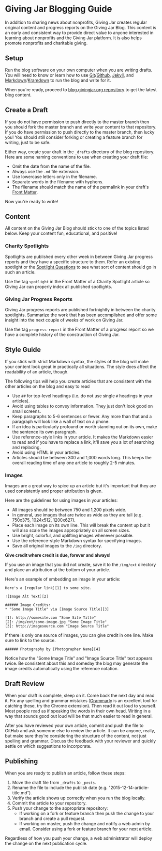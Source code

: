 # Giving Jar Blogging Guide

In addition to sharing news about nonprofits, Giving Jar creates regular original content and progress reports on the Giving Jar Blog. This content is an early and consistent way to provide direct value to anyone interested in learning about nonprofits and the Giving Jar platform. It is also helps promote nonprofits and charitable giving.

## Setup

Run the blog software on your own computer when you are writing drafts. You will need to know or learn how to use [Git][1]/[Github][2], [Jekyll][3], and [Markdown][4]/[Kramdown][5] to run the blog and write for it.

When you're ready, proceed to [blog.givingjar.org repository][6] to get the latest blog content.

## Create a Draft

If you do not have permission to push directly to the master branch then you should fork the master branch and write your content to that repository. If you do have permission to push directly to the master branch, then lucky you! You should still consider forking or creating a feature branch for writing, just to be safe.

Either way, create your draft in the `_drafts` directory of the blog repository. Here are some naming conventions to use when creating your draft file:

* Omit the date from the name of the file.
* Always use the `.md` file extension.
* Use lowercase letters only in the filename.
* Separate words in the filename with hyphens.
* The filename should match the name of the permalink in your draft's [Front Matter][7].

Now you're ready to write!

## Content

All content on the Giving Jar Blog should stick to one of the topics listed below. Keep your content fun, educational, and positive!

### Charity Spotlights

Spotlights are published every other week in between Giving Jar progress reports and they have a specific structure to them. Refer an existing spotlight or the [Spotlight Questions][8] to see what sort of content should go in such an article.

Use the tag `spotlight` in the Front Matter of a Charity Spotlight article so Giving Jar can properly index all published spotlights.

### Giving Jar Progress Reports

Giving Jar progress reports are published fortnightly in between the charity spotlights. Summarize the work that has been accomplished and offer some insight into the next couple of weeks of work on Giving Jar.

Use the tag `progress-report` in the Front Matter of a progress report so we have a complete history of the construction of Giving Jar.

## Style Guide

If you stick with strict Markdown syntax, the styles of the blog will make your content look great in practically all situations. The style does affect the readability of an article, though.

The following tips will help you create articles that are consistent with the other articles on the blog and easy to read

* Use `##` for top-level headings (i.e. do not use single `#` headings in your articles).
* Avoid using tables to convey information. They just don't look good on small screens.
* Keep paragraphs to 5-6 sentences or fewer. Any more than that and a paragraph will look like a wall of text on a phone.
* If an idea is particularly profound or worth standing out on its own, make the sentence its own paragraph.
* Use reference-style links in your article. It makes the Markdown easier to read and if you have to replace a link, it'll save you a lot of searching and replacing.
* Avoid using HTML in your articles.
* Articles should be between 300 and 1,000 words long. This keeps the overall reading time of any one article to roughly 2-5 minutes.

### Images

Images are a great way to spice up an article but it's important that they are used consistently and proper attribution is given.

Here are the guidelines for using images in your articles:

* All images should be between 750 and 1,200 pixels wide.
* In general, use images that are twice as wide as they are tall (e.g. 750x375, 1024x512, 1200x627).
* Place each image on its own line. This will break the content up but it will also scale the images appropriately on all screen sizes.
* Use bright, colorful, and uplifting images whenever possible.
* Use the reference-style Markdown syntax for specifying images.
* Save all original images to the `/img` directory.

**Give credit where credit is due, forever and always!**

If you use an image that you did not create, save it to the `/img/ext` directory and place an attribution at the bottom of your article.

Here's an example of embedding an image in your article:

    Here's a [regular link][1] to some site.

    ![Image Alt Text][2]

    ###### Image Credits:
    * "Some Image Title" via [Image Source Title][3]

    [1]: http://somesite.com "Some Site Title"
    [2]: /img/ext/some-image.jpg "Some Image Title"
    [3]: http://imagesource.com "Image Source Title"

If there is only one source of images, you can give credit in one line. Make sure to link to the source.

    ###### Photography by [Photographer Name][4]

Notice how the "Some Image Title" and "Image Source Title" text appears twice. Be consistent about this and someday the blog may generate the image credits automatically using the reference notation.

## Draft Review

When your draft is complete, sleep on it. Come back the next day and read it. Fix any spelling and grammar mistakes ([Grammarly][8] is an excellent tool for catching these, try the Chrome extension). Then read it out loud to yourself. Most people read as if speaking the words in their own head. Writing in a way that sounds good out loud will be that much easier to read in general.

After you have reviewed your own article, commit and push the file to GitHub and ask someone else to review the article. It can be anyone, really, but make sure they're considering the structure of the content, not just spelling and grammar. Discuss the feedback with your reviewer and quickly settle on which suggestions to incorporate.

## Publishing

When you are ready to publish an article, follow these steps:

1. Move the draft file from `_drafts` to `_posts`.
2. Rename the file to include the publish date (e.g. "2015-12-14-article-title.md").
3. Verify the article shows up correctly when you run the blog locally.
4. Commit the article to your repository.
5. Push your change to the appropriate repository:
   * If working on a fork or feature branch then push the change to your branch and create a pull request.
   * If working on master, push the change and notify a web admin by email. Consider using a fork or feature branch for your next article.

Regardless of how you push your change, a web administrator will deploy the change on the next publication cycle.



[1]: http://www.git-scm.com/ "Git Version Control Software"
[2]: https://github.com/ "GitHub Project Management"
[3]: http://jekyllrb.com/ "Jekyll Blog Aware Site Generator"
[4]: http://daringfireball.net/projects/markdown/syntax "Markdown Syntax Guide"
[5]: http://kramdown.gettalong.org/syntax.html "Kramdown Syntax Guide"
[6]: https://github.com/givingjar/blog.givingjar.org "blog.givingjar.org repository on GitHub"
[7]: http://jekyllrb.com/docs/frontmatter/ "Jekyll Front Matter"
[8]: https://www.grammarly.com/ "Grammarly Spelling and Grammar Tool"
